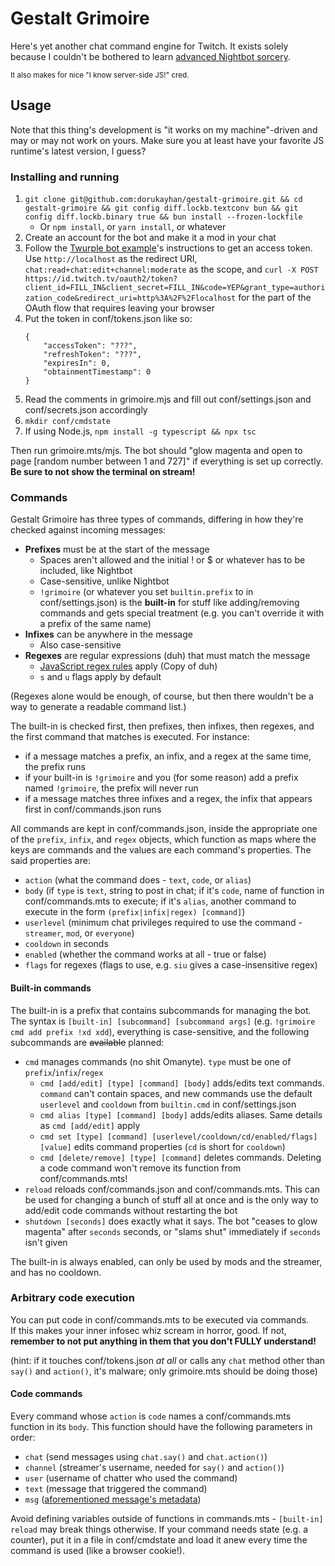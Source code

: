 # Gestalt Grimoire

Here's yet another chat command engine for Twitch. It exists solely because I couldn't be bothered to learn [advanced Nightbot sorcery](https://docs.nightbot.tv/commands/variableslist).

<sup>It also makes for nice "I know server-side JS!" cred.</sup>

## Usage

Note that this thing's development is "it works on my machine"-driven and may or may not work on yours. Make sure you at least have your favorite JS runtime's latest version, I guess?

### Installing and running

1. `git clone git@github.com:dorukayhan/gestalt-grimoire.git && cd gestalt-grimoire && git config diff.lockb.textconv bun && git config diff.lockb.binary true && bun install --frozen-lockfile`
    - Or `npm install`, or `yarn install`, or whatever
2. Create an account for the bot and make it a mod in your chat
3. Follow the [Twurple bot example](https://twurple.js.org/docs/examples/chat/basic-bot.html)'s instructions to get an access token. Use `http://localhost` as the redirect URI, `chat:read+chat:edit+channel:moderate` as the scope, and `curl -X POST https://id.twitch.tv/oauth2/token?client_id=FILL_IN&client_secret=FILL_IN&code=YEP&grant_type=authorization_code&redirect_uri=http%3A%2F%2Flocalhost` for the part of the OAuth flow that requires leaving your browser
4. Put the token in conf/tokens.json like so:
    ```
    {
        "accessToken": "???",
        "refreshToken": "???",
        "expiresIn": 0,
        "obtainmentTimestamp": 0
    }
    ```
5. Read the comments in grimoire.mjs and fill out conf/settings.json and conf/secrets.json accordingly
6. `mkdir conf/cmdstate`
7. If using Node.js, `npm install -g typescript && npx tsc`

Then run grimoire.mts/mjs. The bot should "glow magenta and open to page [random number between 1 and 727]" if everything is set up correctly.  
**Be sure to not show the terminal on stream!**

### Commands

Gestalt Grimoire has three types of commands, differing in how they're checked against incoming messages:

- **Prefixes** must be at the start of the message
    - Spaces aren't allowed and the initial ! or $ or whatever has to be included, like Nightbot
    - Case-sensitive, unlike Nightbot
    - `!grimoire` (or whatever you set `builtin.prefix` to in conf/settings.json) is the **built-in** for stuff like adding/removing commands and gets special treatment (e.g. you can't override it with a prefix of the same name)
- **Infixes** can be anywhere in the message
    - Also case-sensitive
- **Regexes** are regular expressions (duh) that must match the message
    - [JavaScript regex rules](https://developer.mozilla.org/en-US/docs/Web/JavaScript/Guide/Regular_expressions) apply (Copy of duh)
    - `s` and `u` flags apply by default

(Regexes alone would be enough, of course, but then there wouldn't be a way to generate a readable command list.)

The built-in is checked first, then prefixes, then infixes, then regexes, and the first command that matches is executed. For instance:

- if a message matches a prefix, an infix, and a regex at the same time, the prefix runs
- if your built-in is `!grimoire` and you (for some reason) add a prefix named `!grimoire`, the prefix will never run
- if a message matches three infixes and a regex, the infix that appears first in conf/commands.json runs

All commands are kept in conf/commands.json, inside the appropriate one of the `prefix`, `infix`, and `regex` objects, which function as maps where the keys are commands and the values are each command's properties. The said properties are:

- `action` (what the command does - `text`, `code`, or `alias`)
- `body` (if `type` is `text`, string to post in chat; if it's `code`, name of function in conf/commands.mts to execute; if it's `alias`, another command to execute in the form `(prefix|infix|regex) [command]`)
- `userlevel` (minimum chat privileges required to use the command - `streamer`, `mod`, or `everyone`)
- `cooldown` in seconds
- `enabled` (whether the command works at all - true or false)
- `flags` for regexes (flags to use, e.g. `siu` gives a case-insensitive regex)

#### Built-in commands

The built-in is a prefix that contains subcommands for managing the bot. The syntax is `[built-in] [subcommand] [subcommand args]` (e.g. `!grimoire cmd add prefix !xd xdd`), everything is case-sensitive, and the following subcommands are ~~available~~ planned:

- `cmd` manages commands (no shit Omanyte). `type` must be one of `prefix`/`infix`/`regex`
    - `cmd [add/edit] [type] [command] [body]` adds/edits text commands. `command` can't contain spaces, and new commands use the default `userlevel` and `cooldown` from `builtin.cmd` in conf/settings.json
    - `cmd alias [type] [command] [body]` adds/edits aliases. Same details as `cmd [add/edit]` apply
    - `cmd set [type] [command] [userlevel/cooldown/cd/enabled/flags] [value]` edits command properties (`cd` is short for `cooldown`)
    - `cmd [delete/remove] [type] [command]` deletes commands. Deleting a code command won't remove its function from conf/commands.mts!
- `reload` reloads conf/commands.json and conf/commands.mts. This can be used for changing a bunch of stuff all at once and is the only way to add/edit code commands without restarting the bot
- `shutdown [seconds]` does exactly what it says. The bot "ceases to glow magenta" after `seconds` seconds, or "slams shut" immediately if `seconds` isn't given

The built-in is always enabled, can only be used by mods and the streamer, and has no cooldown.

### Arbitrary code execution

You can put code in conf/commands.mts to be executed via commands.  
If this makes your inner infosec whiz scream in horror, good. If not, **remember to not put anything in them that you don't FULLY understand!**

(hint: if it touches conf/tokens.json _at all_ or calls any `chat` method other than `say()` and `action()`, it's malware; only grimoire.mts should be doing those)

#### Code commands

Every command whose `action` is `code` names a conf/commands.mts function in its `body`. This function should have the following parameters in order:

- `chat` (send messages using `chat.say()` and `chat.action()`)
- `channel` (streamer's username, needed for `say()` and `action()`)
- `user` (username of chatter who used the command)
- `text` (message that triggered the command)
- `msg` ([aforementioned message's metadata](https://twurple.js.org/reference/chat/classes/ChatMessage.html))

Avoid defining variables outside of functions in commands.mts - `[built-in] reload` may break things otherwise. If your command needs state (e.g. a counter), put it in a file in conf/cmdstate and load it anew every time the command is used (like a browser cookie!).